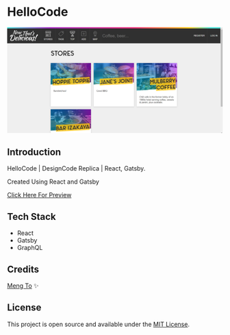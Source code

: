 # HelloCode

![HelloCode](https://raw.githubusercontent.com/superneutrino8/dang-thats-delicious/master/public/images/Dang.PNG)

## Introduction

HelloCode | DesignCode Replica | React, Gatsby.<br />

Created Using React and Gatsby

[Click Here For Preview](https://raw.githubusercontent.com/superneutrino8/hello-code/master/src/images/DesignCode.jpg/)

## Tech Stack

- React
- Gatsby
- GraphQL

## Credits

[Meng To](https://github.com/MengTo) :sparkles:

## License

This project is open source and available under the [MIT License](LICENSE.md).
